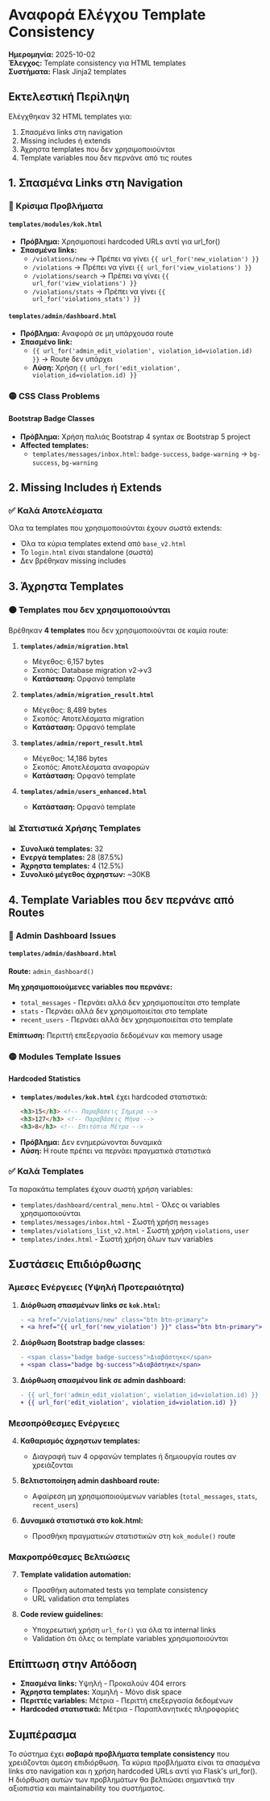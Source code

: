 # Αναφορά Ελέγχου Template Consistency

**Ημερομηνία:** 2025-10-02  
**Έλεγχος:** Template consistency για HTML templates  
**Συστήματα:** Flask Jinja2 templates

## Εκτελεστική Περίληψη

Ελέγχθηκαν 32 HTML templates για:
1. Σπασμένα links στη navigation
2. Missing includes ή extends
3. Άχρηστα templates που δεν χρησιμοποιούνται
4. Template variables που δεν περνάνε από τις routes

## 1. Σπασμένα Links στη Navigation

### 🔴 Κρίσιμα Προβλήματα

#### `templates/modules/kok.html`
- **Πρόβλημα:** Χρησιμοποιεί hardcoded URLs αντί για url_for()
- **Σπασμένα links:**
  - `/violations/new` → Πρέπει να γίνει `{{ url_for('new_violation') }}`
  - `/violations` → Πρέπει να γίνει `{{ url_for('view_violations') }}`
  - `/violations/search` → Πρέπει να γίνει `{{ url_for('view_violations') }}`
  - `/violations/stats` → Πρέπει να γίνει `{{ url_for('violations_stats') }}`

#### `templates/admin/dashboard.html`
- **Πρόβλημα:** Αναφορά σε μη υπάρχουσα route
- **Σπασμένο link:**
  - `{{ url_for('admin_edit_violation', violation_id=violation.id) }}` → Route δεν υπάρχει
  - **Λύση:** Χρήση `{{ url_for('edit_violation', violation_id=violation.id) }}`

### 🟡 CSS Class Problems

#### Bootstrap Badge Classes
- **Πρόβλημα:** Χρήση παλιάς Bootstrap 4 syntax σε Bootstrap 5 project
- **Affected templates:**
  - `templates/messages/inbox.html`: `badge-success`, `badge-warning` → `bg-success`, `bg-warning`

## 2. Missing Includes ή Extends

### ✅ Καλά Αποτελέσματα

Όλα τα templates που χρησιμοποιούνται έχουν σωστά extends:
- Όλα τα κύρια templates extend από `base_v2.html`
- Το `login.html` είναι standalone (σωστά)
- Δεν βρέθηκαν missing includes

## 3. Άχρηστα Templates

### 🟠 Templates που δεν χρησιμοποιούνται

Βρέθηκαν **4 templates** που δεν χρησιμοποιούνται σε καμία route:

1. **`templates/admin/migration.html`**
   - Μέγεθος: 6,157 bytes
   - Σκοπός: Database migration v2→v3
   - **Κατάσταση:** Ορφανό template

2. **`templates/admin/migration_result.html`** 
   - Μέγεθος: 8,489 bytes
   - Σκοπός: Αποτελέσματα migration
   - **Κατάσταση:** Ορφανό template

3. **`templates/admin/report_result.html`**
   - Μέγεθος: 14,186 bytes
   - Σκοπός: Αποτελέσματα αναφορών
   - **Κατάσταση:** Ορφανό template

4. **`templates/admin/users_enhanced.html`**
   - **Κατάσταση:** Ορφανό template

### 📊 Στατιστικά Χρήσης Templates

- **Συνολικά templates:** 32
- **Ενεργά templates:** 28 (87.5%)
- **Άχρηστα templates:** 4 (12.5%)
- **Συνολικό μέγεθος άχρηστων:** ~30KB

## 4. Template Variables που δεν περνάνε από Routes

### 🔴 Admin Dashboard Issues

#### `templates/admin/dashboard.html`
**Route:** `admin_dashboard()`

**Μη χρησιμοποιούμενες variables που περνάνε:**
- `total_messages` - Περνάει αλλά δεν χρησιμοποιείται στο template
- `stats` - Περνάει αλλά δεν χρησιμοποιείται στο template  
- `recent_users` - Περνάει αλλά δεν χρησιμοποιείται στο template

**Επίπτωση:** Περιττή επεξεργασία δεδομένων και memory usage

### 🟡 Modules Template Issues

#### Hardcoded Statistics
- **`templates/modules/kok.html`** έχει hardcoded στατιστικά:
  ```html
  <h3>15</h3> <!-- Παραβάσεις Σήμερα -->
  <h3>127</h3> <!-- Παραβάσεις Μήνα -->
  <h3>8</h3> <!-- Επιτόπια Μέτρα -->
  ```
- **Πρόβλημα:** Δεν ενημερώνονται δυναμικά
- **Λύση:** Η route πρέπει να περνάει πραγματικά στατιστικά

### ✅ Καλά Templates

Τα παρακάτω templates έχουν σωστή χρήση variables:
- `templates/dashboard/central_menu.html` - Όλες οι variables χρησιμοποιούνται
- `templates/messages/inbox.html` - Σωστή χρήση `messages`
- `templates/violations_list_v2.html` - Σωστή χρήση `violations`, `user`
- `templates/index.html` - Σωστή χρήση όλων των variables

## Συστάσεις Επιδιόρθωσης

### Άμεσες Ενέργειες (Υψηλή Προτεραιότητα)

1. **Διόρθωση σπασμένων links σε `kok.html`:**
   ```diff
   - <a href="/violations/new" class="btn btn-primary">
   + <a href="{{ url_for('new_violation') }}" class="btn btn-primary">
   ```

2. **Διόρθωση Bootstrap badge classes:**
   ```diff
   - <span class="badge badge-success">Διαβάστηκε</span>
   + <span class="badge bg-success">Διαβάστηκε</span>
   ```

3. **Διόρθωση σπασμένου link σε admin dashboard:**
   ```diff
   - {{ url_for('admin_edit_violation', violation_id=violation.id) }}
   + {{ url_for('edit_violation', violation_id=violation.id) }}
   ```

### Μεσοπρόθεσμες Ενέργειες

4. **Καθαρισμός άχρηστων templates:**
   - Διαγραφή των 4 ορφανών templates ή δημιουργία routes αν χρειάζονται

5. **Βελτιστοποίηση admin dashboard route:**
   - Αφαίρεση μη χρησιμοποιούμενων variables (`total_messages`, `stats`, `recent_users`)

6. **Δυναμικά στατιστικά στο kok.html:**
   - Προσθήκη πραγματικών στατιστικών στη `kok_module()` route

### Μακροπρόθεσμες Βελτιώσεις

7. **Template validation automation:**
   - Προσθήκη automated tests για template consistency
   - URL validation στα templates

8. **Code review guidelines:**
   - Υποχρεωτική χρήση `url_for()` για όλα τα internal links
   - Validation ότι όλες οι template variables χρησιμοποιούνται

## Επίπτωση στην Απόδοση

- **Σπασμένα links:** Υψηλή - Προκαλούν 404 errors
- **Άχρηστα templates:** Χαμηλή - Μόνο disk space
- **Περιττές variables:** Μέτρια - Περιττή επεξεργασία δεδομένων
- **Hardcoded στατιστικά:** Μέτρια - Παραπλανητικές πληροφορίες

## Συμπέρασμα

Το σύστημα έχει **σοβαρά προβλήματα template consistency** που χρειάζονται άμεση επιδιόρθωση. Τα κύρια προβλήματα είναι τα σπασμένα links στο navigation και η χρήση hardcoded URLs αντί για Flask's url_for(). Η διόρθωση αυτών των προβλημάτων θα βελτιώσει σημαντικά την αξιοπιστία και maintainability του συστήματος.